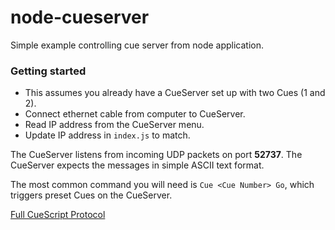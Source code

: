# node-cueserver
Simple example controlling cue server from node application.


### Getting started
  - This assumes you already have a CueServer set up with two Cues (1 and 2).
  - Connect ethernet cable from computer to CueServer.
  - Read IP address from the CueServer menu.
  - Update IP address in `index.js` to match.


The CueServer listens from incoming UDP packets on port **52737**. The CueServer expects the messages in simple ASCII text format.

The most common command you will need is `Cue <Cue Number> Go`, which triggers preset Cues on the CueServer.

[Full CueScript Protocol](http://docs.interactive-online.com/cs2/1.0/en/topic/cuescript-protocol)


